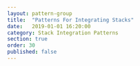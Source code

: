 ```yaml
---
layout: pattern-group
title:  "Patterns For Integrating Stacks"
date:   2019-01-01 16:20:00
category: Stack Integration Patterns
section: true
order: 30
published: false
---
```

